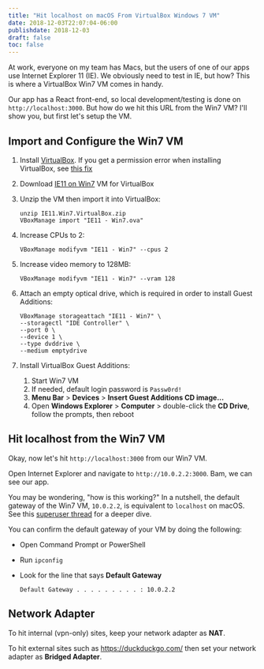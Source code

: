 ```yaml
---
title: "Hit localhost on macOS From VirtualBox Windows 7 VM"
date: 2018-12-03T22:07:04-06:00
publishdate: 2018-12-03
draft: false
toc: false
---
```


At work, everyone on my team has Macs, but the users of one of our apps use Internet Explorer 11 (IE). We obviously need to test in IE, but how? This is where a VirtualBox Win7 VM comes in handy. 

Our app has a React front-end, so local development/testing is done on `http://localhost:3000`. But how do we hit this URL from the Win7 VM? I'll show you, but first let's setup the VM. 

<!--more-->

## Import and Configure the Win7 VM

1. Install [VirtualBox](https://www.virtualbox.org/wiki/Downloads). If you get a permission error when installing VirtualBox, see [this fix](https://stackoverflow.com/a/46549654)
1. Download [IE11 on Win7](https://developer.microsoft.com/en-us/microsoft-edge/tools/vms/) VM for VirtualBox
1. Unzip the VM then import it into VirtualBox:

    ```
    unzip IE11.Win7.VirtualBox.zip
    VBoxManage import "IE11 - Win7.ova"
    ```

1. Increase CPUs to 2:

    ```
    VBoxManage modifyvm "IE11 - Win7" --cpus 2
    ```

1. Increase video memory to 128MB:

    ```
    VBoxManage modifyvm "IE11 - Win7" --vram 128
    ```

1. Attach an empty optical drive, which is required in order to install Guest Additions:

    ```
    VBoxManage storageattach "IE11 - Win7" \
    --storagectl "IDE Controller" \
    --port 0 \
    --device 1 \
    --type dvddrive \
    --medium emptydrive
    ```

1. Install VirtualBox Guest Additions:
    1. Start Win7 VM
    1. If needed, default login password is `Passw0rd!`
    1. **Menu Bar** > **Devices** > **Insert Guest Additions CD image...**
    1. Open **Windows Explorer** > **Computer** > double-click the **CD Drive**, follow the prompts, then reboot

## Hit localhost from the Win7 VM

Okay, now let's hit `http://localhost:3000` from our Win7 VM.

Open Internet Explorer and navigate to `http://10.0.2.2:3000`. Bam, we can see our app. 

You may be wondering, "how is this working?" In a nutshell, the default gateway of the Win7 VM, `10.0.2.2`, is equivalent to `localhost` on macOS. See this [superuser thread](https://superuser.com/a/310745) for a deeper dive.

You can confirm the default gateway of your VM by doing the following:

- Open Command Prompt or PowerShell
- Run `ipconfig`
- Look for the line that says **Default Gateway**

    ```
    Default Gateway . . . . . . . . . : 10.0.2.2
    ```

## Network Adapter

To hit internal (vpn-only) sites, keep your network adapter as **NAT**.

To hit external sites such as <https://duckduckgo.com/> then set your network adapter as **Bridged Adapter**.
